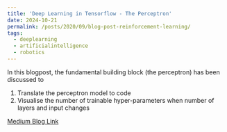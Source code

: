 ```yaml
---
title: 'Deep Learning in Tensorflow - The Perceptron'
date: 2024-10-21
permalink: /posts/2020/09/blog-post-reinforcement-learning/
tags:
  - deeplearning
  - artificialintelligence
  - robotics
---
```

In this blogpost, the fundamental building block (the perceptron) has been discussed to
1. Translate the perceptron model to code
2. Visualise the number of trainable hyper-parameters when number of layers and input changes

[Medium Blog Link](https://medium.com/@ikvibhav/deep-learning-in-tensorflow-part-1-the-perceptron-7340ab823a7d)